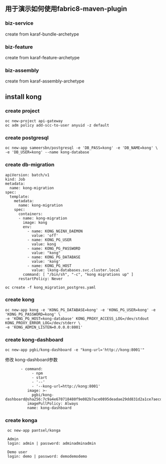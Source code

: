 ## 用于演示如何使用fabric8-maven-plugin 
### biz-service
create from karaf-bundle-archetype
### biz-feature
create from karaf-feature-archetype
### biz-assembly
create from karaf-assembly-archetype
## install kong
### create project 
```batch
oc new-project api-gateway
oc adm policy add-scc-to-user anyuid -z default
```
### create postgresql 
```batch
oc new-app sameersbn/postgresql -e 'DB_PASS=kong' -e 'DB_NAME=kong' \
-e 'DB_USER=kong' --name kong-database
```
### create db-migration
```batch
apiVersion: batch/v1
kind: Job
metadata:
  name: kong-migration
spec:
  template:
    metadata:
      name: kong-migration
    spec:
      containers:
      - name: kong-migration
        image: kong
        env:
          - name: KONG_NGINX_DAEMON
            value: 'off'
          - name: KONG_PG_USER
            value: kong
          - name: KONG_PG_PASSWORD
            value: "kong"
          - name: KONG_PG_DATABASE
            value: 'kong'
          - name: KONG_PG_HOST
            value: lkong-databases.svc.cluster.local
        command: [ "/bin/sh", "-c", "kong migrations up" ]
      restartPolicy: Never
```
```batch
oc create -f kong_migration_postgres.yaml
```
###  create kong
```batch
oc new-app kong -e 'KONG_PG_DATABASE=kong' -e 'KONG_PG_USER=kong' -e 'KONG_PG_PASSWORD=kong' \
-e 'KONG_PG_HOST=kong-database' KONG_PROXY_ACCESS_LOG=/dev/stdout KONG_PROXY_ERROR_LOG=/dev/stderr \
-e 'KONG_ADMIN_LISTEN=0.0.0.0:8001'
```

### create kong-dashboard
```batch
oc new-app pgbi/kong-dashboard -e "kong-url='http://kong:8001'" 
```
修改 kong-dashboard参数
```batch
       - command:
            - npm
            - start
            - '--'
            - '--kong-url=http://kong:8001'
          image: >-
            pgbi/kong-dashboard@sha256:7c9a4e670718480f9e082b7ace0895deadae29dd831d2a1ce7aecd0f8eb200ed
          imagePullPolicy: Always
          name: kong-dashboard
```

### create konga
```batch
 oc new-app pantsel/konga 
 
 Admin
 login: admin | password: adminadminadmin
 
 Demo user
 login: demo | password: demodemodemo
```